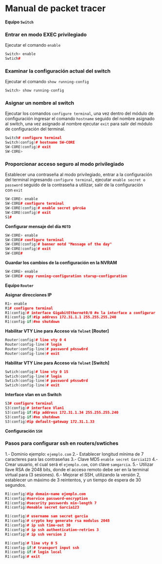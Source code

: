 # Manual de packet tracer

**Equipo `Switch`**

### Entrar en modo EXEC privilegiado

Ejecutar el comando `enable`

```cpp
Switch> enable
Swtich#
```

### Examinar la configuración actual del switch

Ejecutar el comando `show running-config`

```cpp
Switch> show running-config
```

### Asignar un nombre al switch

Ejecutar los comandos `configure terminal`, una vez dentro del módulo de configuración ingresar el comando `hostname` seguido del nombre asignado al switch, una vez asignado al nombre ejecutar `exit` para salir del módulo de configuración del terminal.

```cpp
Switch# configure terminal
Switch(config)# hostname SW-CORE
SW-CORE(config)# exit
SW-CORE>
```

### Proporcionar acceso seguro al modo privilegiado

Establecer una contraseña al modo privilegiado, entrar a la configuración del terminal ingresando `configure terminal`, ejecutar `enable secret o password` seguido de la contraseña a utilizar, salir de la configuración con `exit`

```cpp
SW-CORE> enable
SW-CORE# configure terminal
SW-CORE(config)# enable secret g4rc&a
SW-CORE(config)# exit
S1#
```

**Configurar mensaje del día `MOTD`**

```cpp
SW-CORE> enable
SW-CORE# configure terminal
SW-CORE(config)# banner motd "Message of the day"
SW-CORE(config)# exit
SW-CORE#
```

**Guardar los cambios de la configuración en la NVRAM**

```cpp
SW-CORE> enable
SW-CORE# copy running-configuration starup-configuration
```

**Equipo `Router`**

**Asignar direcciones IP**

```cpp
R1> enable
R1# configure terminal
R1(config)# interface GigabitEthernet0/0 #o la interface a configurar
R1(config-if)#ip address 172.31.1.1 255.255.255.240
R1(config-if)#no shutdown
```

**Habilitar VTY Line para Acceso vía `Telnet` [Router]**

```cpp
Router(config)# line vty 0 4
Router(config-line)# login
Router(config-line)# password p4ssw0rd
Router(config-line)# exit
```

**Habilitar VTY Line para Acceso vía `Telnet` [Switch]**

```cpp
Swtich(config)# line vty 0 15
Swtich(config-line)# login
Swtich(config-line)# password p4ssw0rd
Swtich(config-line)# exit
```

**Interface vlan en un Switch**

```cpp
S3# configure terminal
S3(config)# interface Vlan1
S3(config-if)#ip address 172.31.1.34 255.255.255.240
S3(config-if)#no shutdown
S3(config)#ip default-gateway 172.31.1.33
```

**Configuración `SSH`**

### Pasos para configurar ssh en routers/swtiches

1.- Dominio ejemplo: `ejemplo.com` 2.- Establecer longitud mínima de 7 caracteres para las contraseñas 3.- Clave MD5 `enable secret Garcia123` 4.- Crear usuario, el cual será el `ejemplo.com`, con clave `samgarcia`. 5.- Utilizar llave RSA de 2048 bits, donde el acceso remoto debe ser en la terminal virtual para (3 sesiones). 6.- Mejorar el SSH, utilizando la versión 2, establecer un máximo de 3 reintentos, y un tiempo de espera de 30 segundos.

```cpp
R1(config)#ip domain-name ejemplo.com
R1(config)#service password-encryption
R1(config)#security passwords min-length 7
R1(config)#enable secret Garcia123
```

```cpp
R1(config)# username sam secret garcia
R1(config)# crypto key generate rsa modulus 2048
R1(config)# ip ssh time-out 30
R1(config)# ip ssh authentication-retries 3
R1(config)# ip ssh version 2
```

```cpp
R1(config)# line vty 0 5
R1(config-if)# transport input ssh
R1(config-if)# login local
R1(config)# exit
```
